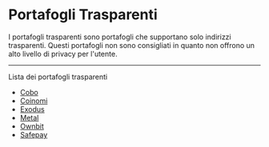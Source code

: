 # Portafogli Trasparenti

I portafogli trasparenti sono portafogli che supportano solo indirizzi trasparenti. Questi portafogli non sono consigliati in quanto non offrono un alto livello di privacy per l'utente.

---

Lista dei portafogli trasparenti

- [Cobo](https://cobo.com/)
- [Coinomi](https://www.coinomi.com/en/)
- [Exodus](https://www.exodus.com/)
- [Metal](https://metalpay.com/)
- [Ownbit](https://ownbit.io/en/)
- [Safepay](https://safepay.safecoin.org/)
